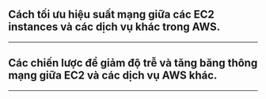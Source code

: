 ## Cách tối ưu hiệu suất mạng giữa các EC2 instances và các dịch vụ khác trong AWS.

---

## Các chiến lược để giảm độ trễ và tăng băng thông mạng giữa EC2 và các dịch vụ AWS khác.

---
